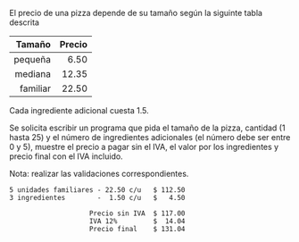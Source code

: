 El precio de una pizza depende de su tamaño según la siguinte tabla
descrita

|Tamaño  |Precio|
|-------:|-----:|
|pequeña |  6.50|
|mediana | 12.35|
|familiar| 22.50|

Cada ingrediente adicional cuesta 1.5.

Se solicita escribir un programa que pida el tamaño de la pizza, cantidad
(1 hasta 25) y el número de ingredientes adicionales (el número debe ser
entre 0 y 5), muestre el precio a pagar sin el IVA, el valor por los
ingredientes y precio final con el IVA incluido.

Nota: realizar las validaciones correspondientes.

    5 unidades familiares - 22.50 c/u   $ 112.50
    3 ingredientes        -  1.50 c/u   $   4.50
    
                        Precio sin IVA  $ 117.00
                        IVA 12%         $  14.04
                        Precio final    $ 131.04
